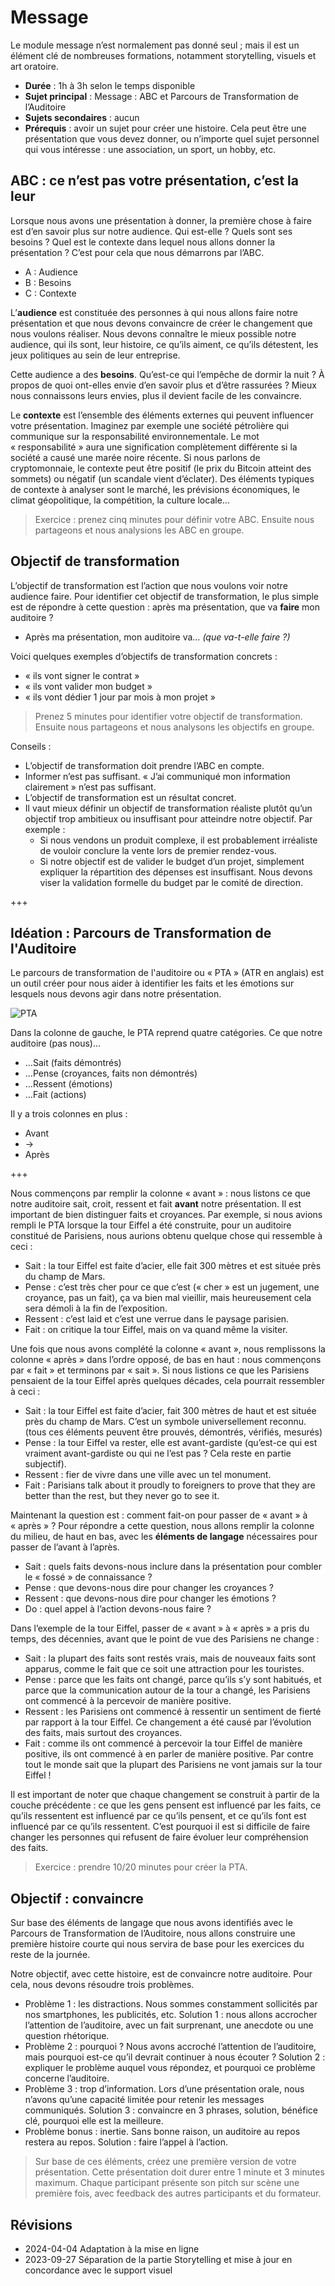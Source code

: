 # Message

Le module message n’est normalement pas donné seul ; mais il est un élément clé de nombreuses formations, notamment storytelling, visuels et art oratoire.

- **Durée** : 1h à 3h selon le temps disponible
- **Sujet principal** : Message : ABC et Parcours de Transformation de l’Auditoire
- **Sujets secondaires** : aucun
- **Prérequis** : avoir un sujet pour créer une histoire. Cela peut être une présentation que vous devez donner, ou n’importe quel sujet personnel qui vous intéresse : une association, un sport, un hobby, etc.


## ABC : ce n’est pas votre présentation, c’est la leur

Lorsque nous avons une présentation à donner, la première chose à faire est d’en savoir plus sur notre audience. Qui est-elle ? Quels sont ses besoins ? Quel est le contexte dans lequel nous allons donner la présentation ? C’est pour cela que nous démarrons par l’ABC.

- A : Audience
- B : Besoins
- C : Contexte

L’**audience** est constituée des personnes à qui nous allons faire notre présentation et que nous devons convaincre de créer le changement que nous voulons réaliser. Nous devons connaître le mieux possible notre audience, qui ils sont, leur histoire, ce qu’ils aiment, ce qu’ils détestent, les jeux politiques au sein de leur entreprise.

Cette audience a des **besoins**. Qu’est-ce qui l’empêche de dormir la nuit ? À propos de quoi ont-elles envie d’en savoir plus et d’être rassurées ? Mieux nous connaissons leurs envies, plus il devient facile de les convaincre.

Le **contexte** est l’ensemble des éléments externes qui peuvent influencer votre présentation. Imaginez par exemple une société pétrolière qui communique sur la responsabilité environnementale. Le mot « responsabilité » aura une signification complètement différente si la société a causé une marée noire récente. Si nous parlons de cryptomonnaie, le contexte peut être positif (le prix du Bitcoin atteint des sommets) ou négatif (un scandale vient d’éclater). Des éléments typiques de contexte à analyser sont le marché, les prévisions économiques, le climat géopolitique, la compétition, la culture locale…

> Exercice : prenez cinq minutes pour définir votre ABC. Ensuite nous partageons et nous analysions les ABC en groupe.


## Objectif de transformation

L’objectif de transformation est l’action que nous voulons voir notre audience faire. Pour identifier cet objectif de transformation, le plus simple est de répondre à cette question : après ma présentation, que va **faire** mon auditoire ?

- Après ma présentation, mon auditoire va… *(que va-t-elle faire ?)*

Voici quelques exemples d’objectifs de transformation concrets :

- « ils vont signer le contrat »
- « ils vont valider mon budget »
- « ils vont dédier 1 jour par mois à mon projet »

> Prenez 5 minutes pour identifier votre objectif de transformation. Ensuite nous partageons et nous analysons les objectifs en groupe.

Conseils :

- L’objectif de transformation doit prendre l’ABC en compte.
- Informer n’est pas suffisant. « J’ai communiqué mon information clairement » n’est pas suffisant.
- L’objectif de transformation est un résultat concret.
- Il vaut mieux définir un objectif de transformation réaliste plutôt qu’un objectif trop ambitieux ou insuffisant pour atteindre notre objectif. Par exemple :
	- Si nous vendons un produit complexe, il est probablement irréaliste de vouloir conclure la vente lors de premier rendez-vous.
	- Si notre objectif est de valider le budget d’un projet, simplement expliquer la répartition des dépenses est insuffisant. Nous devons viser la validation formelle du budget par le comité de direction.

+++

## Idéation : Parcours de Transformation de l'Auditoire

Le parcours de transformation de l'auditoire ou « PTA » (ATR en anglais) est un outil créer pour nous aider à identifier les faits et les émotions sur lesquels nous devons agir dans notre présentation.

![PTA](pta.svg)

Dans la colonne de gauche, le PTA reprend quatre catégories. Ce que notre auditoire (pas nous)…

- …Sait (faits démontrés)
- …Pense (croyances, faits non démontrés)
- …Ressent (émotions)
- …Fait (actions)

Il y a trois colonnes en plus :

- Avant
- →
- Après

+++

Nous commençons par remplir la colonne « avant » : nous listons ce que notre auditoire sait, croit, ressent et fait **avant** notre présentation. Il est important de bien distinguer faits et croyances. Par exemple, si nous avions rempli le PTA lorsque la tour Eiffel a été construite, pour un auditoire constitué de Parisiens, nous aurions obtenu quelque chose qui ressemble à ceci :

- Sait : la tour Eiffel est faite d’acier, elle fait 300 mètres et est située près du champ de Mars.
- Pense : c’est très cher pour ce que c’est (« cher » est un jugement, une croyance, pas un fait), ça va bien mal vieillir, mais heureusement cela sera démoli à la fin de l’exposition.
- Ressent : c’est laid et c’est une verrue dans le paysage parisien.
- Fait : on critique la tour Eiffel, mais on va quand même la visiter.

Une fois que nous avons complété la colonne « avant », nous remplissons la colonne « après » dans l’ordre opposé, de bas en haut : nous commençons par « fait » et terminons par « sait ». Si nous listions ce que les Parisiens pensaient de la tour Eiffel après quelques décades, cela pourrait ressembler à ceci :

- Sait : la tour Eiffel est faite d’acier, fait 300 mètres de haut et est située près du champ de Mars. C’est un symbole universellement reconnu. (tous ces éléments peuvent être prouvés, démontrés, vérifiés, mesurés)
- Pense : la tour Eiffel va rester, elle est avant-gardiste (qu’est-ce qui est vraiment avant-gardiste ou qui ne l’est pas ? Cela reste en partie subjectif).
- Ressent : fier de vivre dans une ville avec un tel monument.
- Fait : Parisians talk about it proudly to foreigners to prove that they are better than the rest, but they never go to see it.

Maintenant la question est : comment fait-on pour passer de « avant » à « après » ? Pour répondre a cette question, nous allons remplir la colonne du milieu, de haut en bas, avec les **éléments de langage** nécessaires pour passer de l’avant à l’après.

- Sait : quels faits devons-nous inclure dans la présentation pour combler le « fossé » de connaissance ?
- Pense : que devons-nous dire pour changer les croyances ?
- Ressent : que devons-nous dire pour changer les émotions ?
- Do : quel appel à l’action devons-nous faire ?

Dans l’exemple de la tour Eiffel, passer de « avant » à « après » a pris du temps, des décennies, avant que le point de vue des Parisiens ne change :

- Sait : la plupart des faits sont restés vrais, mais de nouveaux faits sont apparus, comme le fait que ce soit une attraction pour les touristes.
- Pense : parce que les faits ont changé, parce qu’ils s’y sont habitués, et parce que la communication autour de la tour a changé, les Parisiens ont commencé à la percevoir de manière positive.
- Ressent : les Parisiens ont commencé à ressentir un sentiment de fierté par rapport à la tour Eiffel. Ce changement a été causé par l’évolution des faits, mais surtout des croyances.
- Fait : comme ils ont commencé à percevoir la tour Eiffel de manière positive, ils ont commencé à en parler de manière positive. Par contre tout le monde sait que la plupart des Parisiens ne vont jamais sur la tour Eiffel !

Il est important de noter que chaque changement se construit à partir de la couche précédente : ce que les gens pensent est influencé par les faits, ce qu’ils ressentent est influencé par ce qu’ils pensent, et ce qu’ils font est influencé par ce qu’ils ressentent. C’est pourquoi il est si difficile de faire changer les personnes qui refusent de faire évoluer leur compréhension des faits. 

> Exercice : prendre 10/20 minutes pour créer la PTA.


## Objectif : convaincre

Sur base des éléments de langage que nous avons identifiés avec le Parcours de Transformation de l’Auditoire, nous allons construire une première histoire courte qui nous servira de base pour les exercices du reste de la journée.

Notre objectif, avec cette histoire, est de convaincre notre auditoire. Pour cela, nous devons résoudre trois problèmes.

- Problème 1 : les distractions. Nous sommes constamment sollicités par nos smartphones, les publicités, etc.
  Solution 1 : nous allons accrocher l’attention de l’auditoire, avec un fait surprenant, une anecdote ou une question rhétorique.
- Problème 2 : pourquoi ? Nous avons accroché l’attention de l’auditoire, mais pourquoi est-ce qu’il devrait continuer à nous écouter ?
  Solution 2 : expliquer le problème auquel vous répondez, et pourquoi ce problème concerne l’auditoire.
- Problème 3 : trop d’information. Lors d’une présentation orale, nous n’avons qu’une capacité limitée pour retenir les messages communiqués.
  Solution 3 : convaincre en 3 phrases, solution, bénéfice clé, pourquoi elle est la meilleure.
- Problème bonus : inertie. Sans bonne raison, un auditoire au repos restera au repos.
  Solution : faire l’appel à l’action.

> Sur base de ces éléments, créez une première version de votre présentation. Cette présentation doit durer entre 1 minute et 3 minutes maximum.
> Chaque participant présente son pitch sur scène une première fois, avec feedback des autres participants et du formateur.


## Révisions

- 2024-04-04 Adaptation à la mise en ligne
- 2023-09-27 Séparation de la partie Storytelling et mise à jour en concordance avec le support visuel
